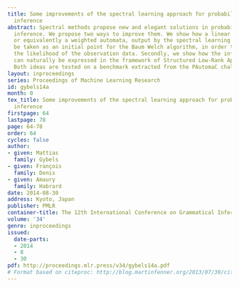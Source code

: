 ```yaml
---
title: Some improvements of the spectral learning approach for probabilistic grammatical
  inference
abstract: Spectral methods propose new and elegant solutions in probabilistic grammatical
  inference. We propose two ways to improve them. We show how a linear representation,
  or equivalently a weighted automata, output by the spectral learning algorithm can
  be taken as an initial point for the Baum Welch algorithm, in order to increase
  the likelihood of the observation data. Secondly, we show how the inference problem
  can naturally be expressed in the framework of Structured Low-Rank Approximation.
  Both ideas are tested on a benchmark extracted from the PAutomaC challenge.
layout: inproceedings
series: Proceedings of Machine Learning Research
id: gybels14a
month: 0
tex_title: Some improvements of the spectral learning approach for probabilistic grammatical
  inference
firstpage: 64
lastpage: 78
page: 64-78
order: 64
cycles: false
author:
- given: Mattias
  family: Gybels
- given: François
  family: Denis
- given: Amaury
  family: Habrard
date: 2014-08-30
address: Kyoto, Japan
publisher: PMLR
container-title: The 12th International Conference on Grammatical Inference
volume: '34'
genre: inproceedings
issued:
  date-parts:
  - 2014
  - 8
  - 30
pdf: http://proceedings.mlr.press/v34/gybels14a.pdf
# Format based on citeproc: http://blog.martinfenner.org/2013/07/30/citeproc-yaml-for-bibliographies/
---
```

